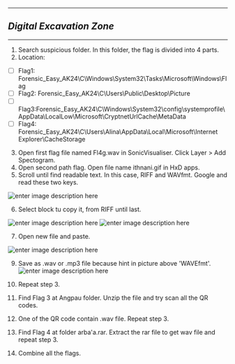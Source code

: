 ***

## *Digital Excavation Zone*

***
1. Search suspicious folder. In this folder, the flag is divided into 4 parts. 
2. Location: 
 - [ ] Flag1: Forensic_Easy_AK24\C\Windows\System32\Tasks\Microsoft\Windows\Flag
 - [ ] Flag2: Forensic_Easy_AK24\C\Users\Public\Desktop\Picture
 - [ ] Flag3:Forensic_Easy_AK24\C\Windows\System32\config\systemprofile\AppData\LocalLow\Microsoft\CryptnetUrlCache\MetaData
 - [ ] Flag4: Forensic_Easy_AK24\C\Users\Alina\AppData\Local\Microsoft\Internet Explorer\CacheStorage
3. Open first flag file named Fl4g.wav in SonicVisualiser. Click Layer > Add Spectogram.
4. Open second path flag. Open file name ithnani.gif in HxD apps. 
5. Scroll until find readable text. In this case, RIFF and WAVfmt. Google and read these two keys.

![enter image description here](https://lh3.googleusercontent.com/pw/AP1GczPNBl0X3T4CktRUEuweZk4CXiv-ZJJ41hiCG8CSGcyHCAKH-A8-Wue3Tom9o1XT_3EgKQhawfCHrRIjRDp8GcEpvCi2-n_OiaepKytd2Fcg0BA6qfcey2NUOa1Mg7j97IjqXnSMpXRMg8yvvqsqOwPxFPNkeyIiUTMmMI7j7LTZyXznQd59owwFF8oE28rwgT5LZaED1hlidxlvfiIRETjZdt_OULBsYgAam4AFxMBIPdZNTwfxJlqFbiIH0aC2BOSabV8w2qiLtiEUXKKVTTxs5GVTWTS-0Aeym-PiNhT_QxZ5Nxu6SheqaW6_Rgl6vWxh-OA2tb53MSXpV3bN5KLOOTjhMvGoXNEDM2lGYCMw0_mcF1pOXIx5Gr8POabD7_s0f3xowJLtFymCawlJQTp3rCpbJvsrdemI0X4aJpRIpAk0SZLMllAV92-EXGu_kBzDc-B6Czq4cKJhxqhzTbAVfqJ5K69xW8jbXKWJIB-EvkRt1X51mC_5dqdWW4-Ja1WY5jYtYyU9EpY_qtBTw4xXgZSR0HdWkm_SkjxxccGPxS4YLL20R_db5HAyKgkr09oJxCULcP31qwfDLNKg6gE-anOKDhmwF7aGI-q-O6Mon4XAn7j401PCRDBNcz-kgdEum532mGgMUgR0MHSceoY7vxYc4JyFQOMfcoYnJOzAxtNQuKmlNs2WZErU8aHLIv7Hzh74mdK42EVPBxk5UiE5QubjIgj_IcL-EJZEaty52wn_lEOTzwhQ9cx8jqW0MfcRxgq6fTk0SzqROoDbQgyGWAcHh5BXc-ZcBXGO3o7wnwovRcYql1NNolp-yXDqwpizkoh4NJule60RvqgyusCHKuoUYnpkkfPErHFHX6JgF_FeKpUK4GIzcg8ZZp39Xlzm40sFaBkSPc3twwczeUCryQ=w690-h904-s-no-gm?authuser=0)

6. Select block tu copy it, from RIFF until last. 

![enter image description here](https://lh3.googleusercontent.com/pw/AP1GczM85MrpONsLcT5sp9dbz8Xvn2NlFR4P17oXM1x9nwct6D6iS6AiApthx-WHD2qQbNfYPG7VxlJ25_qGqLc7KAuOBTAJER-BaqwWQAS2Y6ORMjmw0DzxB7djEgej_q7qfVB5qCeffSmzH4xqB-hXTkqnAdmT1I_sdRGWGgVL38jvorlk9LeoduvmB1HsNIRZt00011hg9fcJwidNMpUfZAE5wJEUdWywRJ_uJ7UwmktJKFEVpggNSFY62QDAvI7JmxXmzbs4MlJ6tVHW3s9MNzZWtnUTTR-susoxn6vgCjP9xIeuhBdD7ZjKztTYRW3hVyTgT_rpSld_VKR3e0KlEAOxEcVugdoclS07UV1K_tUSkPOU1v94r6Mfr8g9OfKdt55V0lVIC9A3xVs4v0KlsbaTc335_p4G1vQR-OvxgPuzkH1jimXtVP8xT9X0hYRTU8t5xonMJtR3kXqo9BSbNLfOYt8DX4PoJq-2PmBmCMXwWy-_TwIMUI3k43EDdElOnpce595x40U6UCHNenoSItgFmqUfLl4CVC1c21KQz18vk8qAJ_9fwAyRd2h4-GLP_4DonnQeN9cKbiQj3W0DlugyFNBm4WFejgPhEcWQAT6ZeCd1tA6mixbPvWqQ8UtjmCYtcdxRNCATdbtedq2u4bEJiYoBTikUUvewYGkp18SlNpH08dJ-MScmaCEqypkuTek62Hpe0pSAxy-ECXpzQD53Zky23riTd1lsJrDZtBBRSInNGVwAdyoL4MXo6_5RmL6pilmd7M5_pW5oNOeByGLzonvMH77KOMWVSAuWESt08yoWJjJmZJnO06pcJGUr-xyDcb_B_vEid-KnXFAKzlZnZDRvzlgtg7dFgdsI6FSdR9uUbHeTzG50fzxrEzdRV_MaIgLlzrtdBD10q99HHO_4pYs=w406-h402-s-no-gm?authuser=0)
![enter image description here](https://lh3.googleusercontent.com/pw/AP1GczPMdBAImKhfmoiXsVlHQkTYkqnzBgRQsZ5lBqMovqJvyGqQsQFmZ_EgcKFZDMGp2rxlhLcg7r-5VYRlw5kFvbnMlJSI2-S3wmcGDUp7SCEf16xc75PMlHj7lIOj0fxeWwo3dQFQBfIJRX5uZ3v1uutzHVm2vHrkakwETSCHTAhtT9oXeO7ZXXAj5qefGH5EdV6PapNaS8OA3fQSRsAoYndwd1x3Q7hInccfpGwIhVTxcIxUDohDstOc-3KGQP172iFjPEZD-XjM9skpnOl02w3HlXxXTub08OWKeL0mTacaybrsU8C-0aCw4LxPW7-m92WJEZzGLBoQrYL-B6xOkeriTxl4NLIzdJUR-2UCBZjm60yavAzoDc3B0-pz3bB8TOcuHqo1o4cclzzda1_tCpRe9H7jGEhV7BBkxJr7GksHWpHM9V5y02E9MNn3C_pmbkuADvtwJpYzZNDLqYf4gJVrHCL1CkztpsuRpPk45cBa3Tbrn1nD6UCnWQFk0eYsxAbg_skKsQaqB5fCmFnlYT_TnvNGY4kHRAON3cbWLOCUWnjn3HWEuOnx-GN0tfLN6LFSpZtvkMdRidmlCyp0p2q971owLuuTLU2MsBAQ9u6vKQdB7rmudZSOK6yDjbansEip6AUi0EJbVa3x0C7D-C6byS_KCLInlHfWPi_DuTvYKw5u_8Wyc3vR_N1YDItolGN7o-Q0_DyMhlVk3p9nOYWN2AwvpAobCY2oWEBUluO2yVe4oplpexKlvkKsKR9qedv30HYIv1UBTv5fmykavt4UqEe3bd5bQLpn5HszVLMWuaBnMekwI5rx7AeiWc6Dz8sSuhFcgPX8ml9pCWdhxuDIewz7BMf18V2X1X6xG1tQbrwFC339cFgiMYaUS11eVRTE4D71SenzMHiIFI7f2TO_Jw=w1116-h698-s-no-gm?authuser=0)

7. Open new file and paste. 

![enter image description here](https://lh3.googleusercontent.com/pw/AP1GczOeId84rVX1nhIHfi2Chw-4nyW4rJKzL5OjlIqKdjzoXzcR12yvQGfPGnj0vccLjQ7Qkte58Gn0UmmUIfDpMGq3Scp-McJgZBAyLidqvv0F7GEAgUZU19Om1PsFjXE8iX2nFZAKIsTnRXMOqBvN9TRmusIj3zlzsKVL0OAfmLcafQ4MWbPheZAa_vihqatyfSVk0yfVK1NbWO8BbxmKVzgRqAz1z0xxBhQmByEeZICbRbQX0idCPuugKpnY39ERJH4-tH4q9aw1LLL1_2CJU-Hjpa2jrwGgGwvHDusSJEOcdkO2NB4Mx--0MOWl-VfSPd7jxtjve1y2olu55QvxdAmNQYTYdLZnyA-ujBxl7QtXs3KGAJmUG9Vsfvcjz47U7c9D0gsoEoNcmmBeFCNwFtzNPdnwQg2MDFNOQIAFbPb5wGIgtBdvemuyfGzjuFuJ7OVHJerwJJuwxxVu721v_VN_h5bUbzRO9kfKke04hRMkzukUze1ttyExA7fSlz2fHchy60Yx6bwMWxCfSgsnPFG7p-zU2NRIbfHCldfBV2rRniT_obi8I4RBDi-aYU-KJ9nh2jWLO06Kz7Qizdglt4clvwRP3la1smP1yDsqcaT_QkhRiCciMrOQoSUmju4X46E7joQ5Fym67wmZEgupqvVVXNETgh6DoM-cikV66kbZyxSk02ScqjzzrGzPw8v7bxlIvJgSfmhiybcYr3diigKWbCpAeyvJq2SNrdMMKYbjnC1U3dpOBwhGTXhYpjqT2B6nxZ3xX4DTEmAJb-pTR5HwlzDCYY-f92dH1k8dTtA8mHgGlb4fD4q25zU8tvmu1mKSsqVLiAJ9jPO363DvVHka0ClPJU8PkdRa3pJIFSevOvtWKtweYYoO09Bmx7HMOEeKQ7UKtNliVyW3MiU-BGYCoA=w741-h913-s-no-gm?authuser=0)

9. Save as .wav or .mp3 file because hint in picture above 'WAVEfmt'. 
![enter image description here](https://lh3.googleusercontent.com/pw/AP1GczMpGl4fxSRZ2XeFVizVbWV-e5iP49jDjfItAnVvWJsNreEJQMD9A1YZoMQZTX8IvA5vroT5NLoZAsMG_dYtHIqyzfyETxDE9Werg0LKvvzpi7VAPBP2Z2yqb8rOwbvs8hMF520zS8Fg6IzYs7agcn_dsq_k4UUOq09N1XkFlQhMfIPJ0hs8TbsnZAPM-dyVbtTscEkvmluNt8QRlqMLX_oilbd6buSJJxusHGkSBq2gvgdqf_X6PzKH2z1kRAXpVicMKmJXnDH2-Lk4l0hOKAT-Xh-TGZwP6UMFXhvETWjWMWVDHmhW2PS-fqF9v6tLgOvRDBzTXfOZTManUAjyu3GPjbTZJMOLr1h5dLTnxvsXs3ugRgndLp5hQ36TKL5RGIvFXj2eIq4wSJixOsLOZCgvgM4v6pWXs3TrKgrECJPkJU0ffqVoJ-cuyYv6bv0a-MWj1pfrsWwB6jS4ObyyVloUkyeGwL2PU3OLF6K3-pjBIq96X4dAr397zc3eLfxdXQl1XpLiIdeZspW0xSO7jX6SHHehBpy74x2q4RYXTTAygJGLajCWfvI4Y9TR1Z6r49x9TqqbUso_AtYUKTFr3UWEoDgMQh5llVgNJ-CsQ7Sbz4R1E7nOVT_qviM4vukt7SUncWQ-Z2mR1P0WE550rso6bZnzW3GWjsMTwfHFuHQOTxl-rw_Rkagw-gkv3hEh2ZutL0qUAYbAe2ge1a7xTRR4wUco9JSH2Ht86YhU5jzryPeEeM8wlOSzyUPLP5jS9HCf7Tet1YOdeyozCniv3hbngjrqwrSDxJMS6uMzRvlnUlUwK2zpds4gH1se_U49PBRnJCF_3reesrvQuqEGse6r6xuUwf5czLb-qRYxgbisP4CvinHuNgd5nc4JeqH0DLWdgZaZU5KsTiUhBXO9EpFtxg=w1382-h694-s-no-gm?authuser=0)

10. Repeat step 3.
11. Find Flag 3 at Angpau folder. Unzip the file and try scan all the QR codes. 
12. One of the QR code contain .wav file. Repeat step 3.
13. Find Flag 4 at folder arba'a.rar. Extract the rar file to get wav file and repeat step 3.
14. Combine all the flags.
